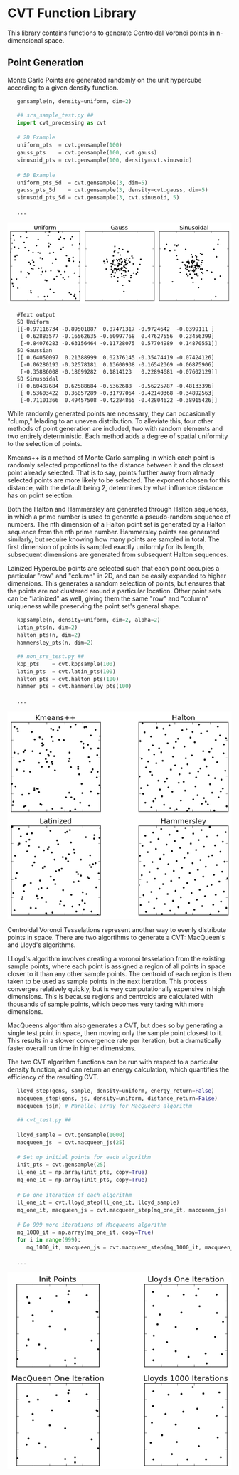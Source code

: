 # CVT Function Library

This library contains functions to generate Centroidal Voronoi points in n-dimensional space. 

## Point Generation

Monte Carlo Points are generated randomly on the unit hypercube according to a given density function. 

```python
   gensample(n, density=uniform, dim=2)
```

```python
   ## srs_sample_test.py ##
   import cvt_processing as cvt
   
   # 2D Example
   uniform_pts  = cvt.gensample(100)
   gauss_pts    = cvt.gensample(100, cvt.gauss)
   sinusoid_pts = cvt.gensample(100, density=cvt.sinusoid)

   # 5D Example
   uniform_pts_5d  = cvt.gensample(3, dim=5)
   gauss_pts_5d    = cvt.gensample(3, density=cvt.gauss, dim=5)
   sinusoid_pts_5d = cvt.gensample(3, cvt.sinusoid, 5)

   ...
```
![Monte Carlo Sample Points](https://github.com/jcs15c/PDE_CVT/blob/master/example_images/srs_sample_fig.png "Monte_Carlo_Sample")
```
   #Text output
   5D Uniform  
   [[-0.97116734 -0.89501887  0.87471317 -0.9724642  -0.0399111 ]
    [ 0.62883577 -0.16562635 -0.60997768  0.47627556  0.23456399]
    [-0.84076283 -0.63156464 -0.11728075  0.57704989  0.14870551]]
   5D Gaussian
   [[ 0.64050097  0.21388999  0.02376145 -0.35474419 -0.07424126]
    [-0.06280193 -0.32578181  0.13600938 -0.16542369 -0.06875906]
    [-0.35886008 -0.18699282  0.1814123   0.22894681 -0.07602129]]
   5D Sinusoidal
   [[ 0.60487684  0.62588684 -0.5362688  -0.56225787 -0.48133396]
    [ 0.53603422  0.36057289 -0.31797064 -0.42140368 -0.34892563]
    [-0.71101366  0.49457508 -0.42284865 -0.42804622 -0.38915426]]
```

While randomly generated points are necessary, they can occasionally "clump," lelading to an uneven distribution. To alleviate this, four other methods of point generation are included, two with random elements and two entirely deterministic. Each method adds a degree of spatial uniformity to the selection of points.

Kmeans++ is a method of Monte Carlo sampling in which each point is randomly selected proportional to the distance between it and the closest point already selected. That is to say, points further away from already selected points are more likely to be selected. The exponent chosen for this distance, with the default being 2, determines by what influence distance has on point selection.

Both the Halton and Hammersley are generated through Halton sequences, in which a prime number is used to generate a pseudo-random sequence of numbers. The nth dimension of a Halton point set is generated by a Halton sequence from the nth prime number. Hammersley points are generated similarly, but require knowing how many points are sampled in total. The first dimension of points is sampled exactly uniformly for its length, subsequent dimensions are generated from subsequent Halton sequences.

Lainized Hypercube points are selected such that each point occupies a particular "row" and "column" in 2D, and can be easily expanded to higher dimensions. This generates a random selection of points, but ensures that the points are not clustered around a particular location. Other point sets can be "latinized" as well, giving them the same "row" and "column" uniqueness while preserving the point set's general shape.
```python 
   kppsample(n, density=uniform, dim=2, alpha=2)
   latin_pts(n, dim=2)
   halton_pts(n, dim=2)
   hammersley_pts(n, dim=2)
```
```python
   ## non_srs_test.py ##
   kpp_pts    = cvt.kppsample(100)
   latin_pts  = cvt.latin_pts(100)
   halton_pts = cvt.halton_pts(100)
   hammer_pts = cvt.hammersley_pts(100)

   ...
```
![Non SRS Sample Points](https://github.com/jcs15c/PDE_CVT/blob/master/example_images/non_srs_fig.png "Non_SRS_Sample")

Centroidal Voronoi Tesselations represent another way to evenly distribute points in space. There are two algortihms to generate a CVT: MacQueen's and Lloyd's algorithms.

LLoyd's algorithm involves creating a voronoi tesselation from the existing sample points, where each point is assigned a region of all points in space closer to it than any other sample points. The centroid of each region is then taken to be used as sample points in the next iteration. This process converges relatively quickly, but is very computationally expensive in high dimensions. This is because regions and centroids are calculated with thousands of sample points, which becomes very taxing with more dimensions.

MacQueens algorithm also generates a CVT, but does so by generating a single test point in space, then moving only the sample point closest to it. This results in a slower convergence rate per iteration, but a dramatically faster overall run time in higher dimensions.

The two CVT algorithm functions can be run with respect to a particular density function, and can return an energy calculation, which quantifies the efficiency of the resulting CVT.

```python
   lloyd_step(gens, sample, density=uniform, energy_return=False)
   macqueen_step(gens, js, density=uniform, distance_return=False)
   macqueen_js(n) # Parallel array for MacQueens algorithm
```
```python
   ## cvt_test.py ##

   lloyd_sample = cvt.gensample(1000)
   macqueen_js  = cvt.macqueen_js(25)

   # Set up initial points for each algorithm
   init_pts = cvt.gensample(25)
   ll_one_it = np.array(init_pts, copy=True)
   mq_one_it = np.array(init_pts, copy=True)

   # Do one iteration of each algorithm
   ll_one_it = cvt.lloyd_step(ll_one_it, lloyd_sample)
   mq_one_it, macqueen_js = cvt.macqueen_step(mq_one_it, macqueen_js)

   # Do 999 more iterations of Macqueens algorithm 
   mq_1000_it = np.array(mq_one_it, copy=True)
   for i in range(999):
      mq_1000_it, macqueen_js = cvt.macqueen_step(mq_1000_it, macqueen_js)

   ...
```

![CVT Sample Points](https://github.com/jcs15c/PDE_CVT/blob/master/example_images/cvt_fig.png "CVT_Sample")
